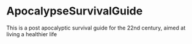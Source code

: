 # ApocalypseSurvivalGuide
This is a post apocalyptic survival guide for the 22nd century, aimed at living a healthier life
